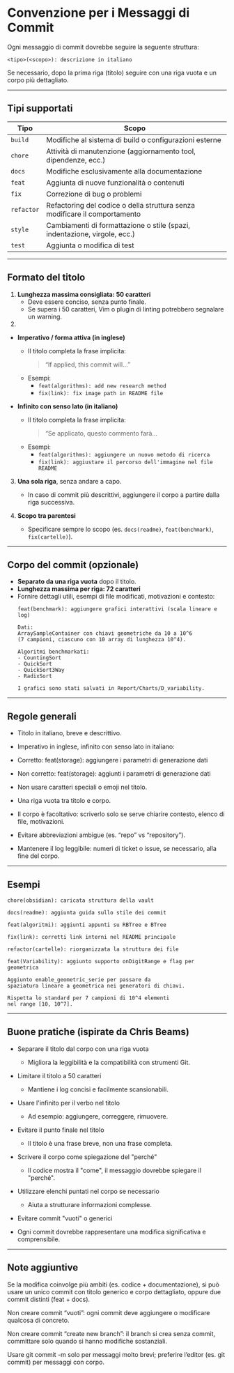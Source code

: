 # Convenzione per i Messaggi di Commit

Ogni messaggio di commit dovrebbe seguire la seguente struttura:
```
<tipo>(<scopo>): descrizione in italiano
```
Se necessario, dopo la prima riga (titolo) seguire con una riga vuota e un corpo più dettagliato.

---

## Tipi supportati

| Tipo       | Scopo                                                                      |
|------------|----------------------------------------------------------------------------|
| `build`    | Modifiche al sistema di build o configurazioni esterne                     |
| `chore`    | Attività di manutenzione (aggiornamento tool, dipendenze, ecc.)            |
| `docs`     | Modifiche esclusivamente alla documentazione                               |
| `feat`     | Aggiunta di nuove funzionalità o contenuti                                 |
| `fix`      | Correzione di bug o problemi                                               |
| `refactor` | Refactoring del codice o della struttura senza modificare il comportamento |
| `style`    | Cambiamenti di formattazione o stile (spazi, indentazione, virgole, ecc.)  |
| `test`     | Aggiunta o modifica di test                                                |


---


## Formato del titolo

1. **Lunghezza massima consigliata: 50 caratteri**  
   - Deve essere conciso, senza punto finale.  
   - Se supera i 50 caratteri, Vim o plugin di linting potrebbero segnalare un warning.
2.
 - **Imperativo / forma attiva (in inglese)**  
   - Il titolo completa la frase implicita:  
     > “If applied, this commit will...”  
   - Esempi:  
     - `feat(algorithms): add new research method`  
     - `fix(link): fix image path in README file`

 - **Infinito con senso lato (in italiano)**  
   - Il titolo completa la frase implicita:  
     > “Se applicato, questo commento farà...
   - Esempi:  
     - `feat(algorithms): aggiungere un nuovo metodo di ricerca`  
     - `fix(link): aggiustare il percorso dell'immagine nel file README`


3. **Una sola riga**, senza andare a capo.  
   - In caso di commit più descrittivi, aggiungere il corpo a partire dalla riga successiva.

4. **Scopo tra parentesi**  
   - Specificare sempre lo scopo (es. `docs(readme)`, `feat(benchmark)`, `fix(cartelle)`).

---

## Corpo del commit (opzionale)

- **Separato da una riga vuota** dopo il titolo.  
- **Lunghezza massima per riga: 72 caratteri**  
- Fornire dettagli utili, esempi di file modificati, motivazioni e contesto:  
  ```text
  feat(benchmark): aggiungere grafici interattivi (scala lineare e log)

  Dati:
  ArraySampleContainer con chiavi geometriche da 10 a 10^6
  (7 campioni, ciascuno con 10 array di lunghezza 10^4).

  Algoritmi benchmarkati:
  - CountingSort
  - QuickSort
  - QuickSort3Way
  - RadixSort

  I grafici sono stati salvati in Report/Charts/D_variability.
  ```

---

## Regole generali
- Titolo in italiano, breve e descrittivo.

- Imperativo in inglese, infinito con senso lato in italiano:

- Corretto: feat(storage): aggiungere i parametri di generazione dati

- Non corretto: feat(storage): aggiunti i parametri di generazione dati

- Non usare caratteri speciali o emoji nel titolo.

- Una riga vuota tra titolo e corpo.

- Il corpo è facoltativo: scriverlo solo se serve chiarire contesto, elenco di file, motivazioni.

- Evitare abbreviazioni ambigue (es. “repo” vs “repository”).

- Mantenere il log leggibile: numeri di ticket o issue, se necessario, alla fine del corpo.

---

## Esempi
```text
chore(obsidian): caricata struttura della vault

docs(readme): aggiunta guida sullo stile dei commit

feat(algoritmi): aggiunti appunti su RBTree e BTree

fix(link): corretti link interni nel README principale

refactor(cartelle): riorganizzata la struttura dei file
```

```text
feat(Variability): aggiunto supporto onDigitRange e flag per geometrica

Aggiunto enable_geometric_serie per passare da
spaziatura lineare a geometrica nei generatori di chiavi.

Rispetta lo standard per 7 campioni di 10^4 elementi
nel range [10, 10^7].
```

---

## Buone pratiche (ispirate da Chris Beams)
- Separare il titolo dal corpo con una riga vuota
 
	- Migliora la leggibilità e la compatibilità con strumenti Git.

- Limitare il titolo a 50 caratteri

	- Mantiene i log concisi e facilmente scansionabili.

- Usare l'infinito per il verbo nel titolo

	- Ad esempio: aggiungere, correggere, rimuovere.

- Evitare il punto finale nel titolo

	- Il titolo è una frase breve, non una frase completa.

- Scrivere il corpo come spiegazione del "perché"

	- Il codice mostra il "come", il messaggio dovrebbe spiegare il "perché".

- Utilizzare elenchi puntati nel corpo se necessario

	- Aiuta a strutturare informazioni complesse.

- Evitare commit "vuoti" o generici

 - Ogni commit dovrebbe rappresentare una modifica significativa e comprensibile.

---

## Note aggiuntive
Se la modifica coinvolge più ambiti (es. codice + documentazione), si può usare un unico commit con titolo generico e corpo dettagliato, oppure due commit distinti (feat + docs).

Non creare commit “vuoti”: ogni commit deve aggiungere o modificare qualcosa di concreto.

Non creare commit “create new branch”: il branch si crea senza commit, committare solo quando si hanno modifiche sostanziali.

Usare git commit -m solo per messaggi molto brevi; preferire l’editor (es. git commit) per messaggi con corpo.

